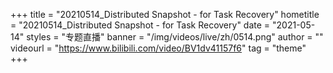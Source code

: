 +++
    title = "20210514_Distributed Snapshot - for Task Recovery"
    hometitle = "20210514_Distributed Snapshot - for Task Recovery"
    date = "2021-05-14"
    styles = "专题直播"
    banner = "/img/videos/live/zh/0514.png"
    author = ""
    videourl = "https://www.bilibili.com/video/BV1dv41157f6" 
    tag = "theme"
+++